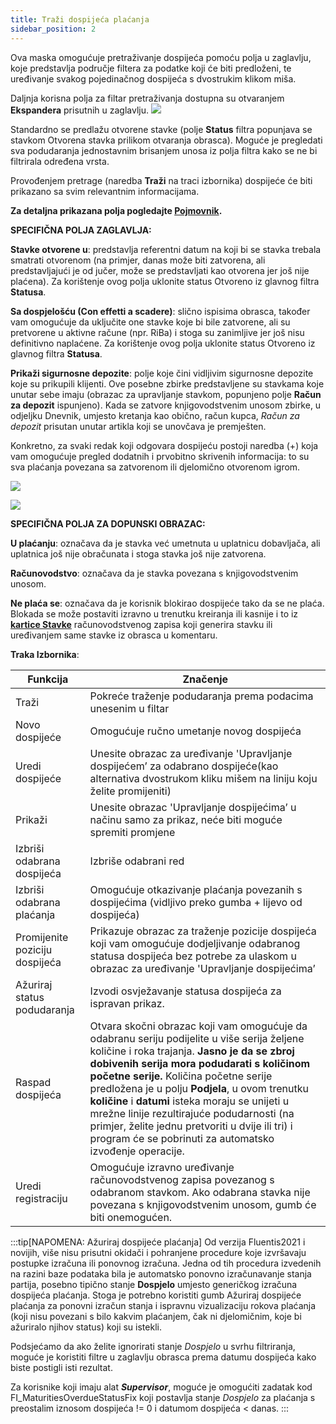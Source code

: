```yaml
---
title: Traži dospijeća plaćanja
sidebar_position: 2
---
```


Ova maska omogućuje pretraživanje dospijeća pomoću polja u zaglavlju, koje predstavlja područje filtera za podatke koji će biti predloženi, te uređivanje svakog pojedinačnog dospijeća s dvostrukim klikom miša.

Daljnja korisna polja za filtar pretraživanja dostupna su otvaranjem **Ekspandera** prisutnih u zaglavlju. ![](/img/it-it/finance-area/maturity-values/maturity-values/image03.png)

Standardno se predlažu otvorene stavke (polje **Status** filtra popunjava se stavkom Otvorena stavka prilikom otvaranja obrasca). Moguće je pregledati sva podudaranja jednostavnim brisanjem unosa iz polja filtra kako se ne bi filtrirala određena vrsta.

Provođenjem pretrage (naredba **Traži** na traci izbornika) dospijeće će biti prikazano sa svim relevantnim informacijama.

**Za detaljna prikazana polja pogledajte [Pojmovnik](/docs/guide/common/glossary/glossary-intro).**

**SPECIFIČNA POLJA ZAGLAVLJA:**

**Stavke otvorene u**: predstavlja referentni datum na koji bi se stavka trebala smatrati otvorenom (na primjer, danas može biti zatvorena, ali predstavljajući je od jučer, može se predstavljati kao otvorena jer još nije plaćena). Za korištenje ovog polja uklonite status Otvoreno iz glavnog filtra **Statusa**.

**Sa dospjelošću (Con effetti a scadere)**: slično ispisima obrasca, također vam omogućuje da uključite one stavke koje bi bile zatvorene, ali su pretvorene u aktivne račune (npr. RiBa) i stoga su zanimljive jer još nisu definitivno naplaćene. Za korištenje ovog polja uklonite status Otvoreno iz glavnog filtra **Statusa**.

**Prikaži sigurnosne depozite**: polje koje čini vidljivim sigurnosne depozite koje su prikupili klijenti. Ove posebne zbirke predstavljene su stavkama koje unutar sebe imaju (obrazac za upravljanje stavkom, popunjeno polje **Račun za depozit** ispunjeno). Kada se zatvore knjigovodstvenim unosom zbirke, u odjeljku Dnevnik, umjesto kretanja kao obično, račun kupca, *Račun za depozit* prisutan unutar artikla koji se unovčava je premješten.

Konkretno, za svaki redak koji odgovara dospijeću postoji naredba (+) koja vam omogućuje pregled dodatnih i prvobitno skrivenih informacija: to su sva plaćanja povezana sa zatvorenom ili djelomično otvorenom igrom.

![](/img/it-it/finance-area/maturity-values/maturity-values/image01.png)

![](/img/it-it/finance-area/maturity-values/maturity-values/image02.png)

**SPECIFIČNA POLJA ZA DOPUNSKI OBRAZAC:**

**U plaćanju**: označava da je stavka već umetnuta u uplatnicu dobavljača, ali uplatnica još nije obračunata i stoga stavka još nije zatvorena.  

**Računovodstvo**: označava da je stavka povezana s knjigovodstvenim unosom.

**Ne plaća se**: označava da je korisnik blokirao dospijeće tako da se ne plaća. Blokada se može postaviti izravno u trenutku kreiranja ili kasnije i to iz **[kartice Stavke](/docs/finance-area/ledger-records/records/create-ledger-record/maturity-values-tab)** računovodstvenog zapisa koji generira stavku ili uređivanjem same stavke iz obrasca u komentaru. 

**Traka Izbornika**:

| Funkcija | Značenje |
| --- | --- |
| Traži | Pokreće traženje podudaranja prema podacima unesenim u filtar |
| Novo dospijeće | Omogućuje ručno umetanje novog dospijeća |
| Uredi dospijeće | Unesite obrazac za uređivanje 'Upravljanje dospijećem’ za odabrano dospijeće(kao alternativa dvostrukom kliku mišem na liniju koju želite promijeniti) |
| Prikaži | Unesite obrazac 'Upravljanje dospijećima’ u načinu samo za prikaz, neće biti moguće spremiti promjene |
| Izbriši odabrana dospijeća | Izbriše odabrani red |
| Izbriši odabrana plaćanja | Omogućuje otkazivanje plaćanja povezanih s dospijećima (vidljivo preko gumba + lijevo od dospijeća) |
| Promijenite poziciju dospijeća | Prikazuje obrazac za traženje pozicije dospijeća koji vam omogućuje dodjeljivanje odabranog statusa dospijeća bez potrebe za ulaskom u obrazac za uređivanje 'Upravljanje dospijećima’ |
| Ažuriraj status podudaranja | Izvodi osvježavanje statusa dospijeća za ispravan prikaz. |
| Raspad dospijeća | Otvara skočni obrazac koji vam omogućuje da odabranu seriju podijelite u više serija željene količine i roka trajanja.  **Jasno je da se zbroj dobivenih serija mora podudarati s količinom početne serije.** Količina početne serije predložena je u polju **Podjela**, u ovom trenutku **količine** i **datumi** isteka moraju se unijeti u mrežne linije rezultirajuće podudarnosti (na primjer, želite jednu pretvoriti u dvije ili tri) i program će se pobrinuti za automatsko izvođenje operacije. |
| Uredi registraciju | Omogućuje izravno uređivanje računovodstvenog zapisa povezanog s odabranom stavkom. Ako odabrana stavka nije povezana s knjigovodstvenim unosom, gumb će biti onemogućen. |

:::tip[NAPOMENA: Ažuriraj dospijeće plaćanja]
Od verzija Fluentis2021 i novijih, više nisu prisutni okidači i pohranjene procedure koje izvršavaju postupke izračuna ili ponovnog izračuna. Jedna od tih procedura izvedenih na razini baze podataka bila je automatsko ponovno izračunavanje stanja partija, posebno tipično stanje **Dospjelo** umjesto generičkog izračuna dospijeća plaćanja. Stoga je potrebno koristiti gumb Ažuriraj dospijeće plaćanja za ponovni izračun stanja i ispravnu vizualizaciju rokova plaćanja (koji nisu povezani s bilo kakvim plaćanjem, čak ni djelomičnim, koje bi ažuriralo njihov status) koji su istekli.

Podsjećamo da ako želite ignorirati stanje *Dospjelo* u svrhu filtriranja, moguće je koristiti filtre u zaglavlju obrasca prema datumu dospijeća kako biste postigli isti rezultat.

Za korisnike koji imaju alat ***Supervisor***, moguće je omogućiti zadatak kod FI_MaturitiesOverdueStatusFix koji postavlja stanje *Dospjelo* za plaćanja s preostalim iznosom dospijeća != 0 i datumom dospijeća < danas.
:::